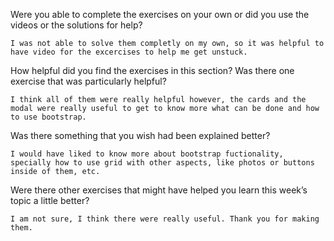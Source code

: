 Were you able to complete the exercises on your own or did you use the
videos or the solutions for help?

    I was not able to solve them completly on my own, so it was helpful to have video for the excercises to help me get unstuck.

How helpful did you find the exercises in this section? Was there one
exercise that was particularly helpful?

    I think all of them were really helpful however, the cards and the modal were really useful to get to know more what can be done and how to use bootstrap.

Was there something that you wish had been explained better?

    I would have liked to know more about bootstrap fuctionality, specially how to use grid with other aspects, like photos or buttons inside of them, etc.

Were there other exercises that might have helped you learn this week’s
topic a little better?

    I am not sure, I think there were really useful. Thank you for making them.
